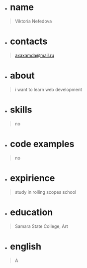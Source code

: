 * # name
> Viktoria Nefedova
* # contacts
> axaxamda@mail.ru
* # about
> i want to learn web development
* # skills
> no
* # code examples
> no
* # expirience
> study in rolling scopes school
* # education
> Samara State College, Art
* # english
> A
